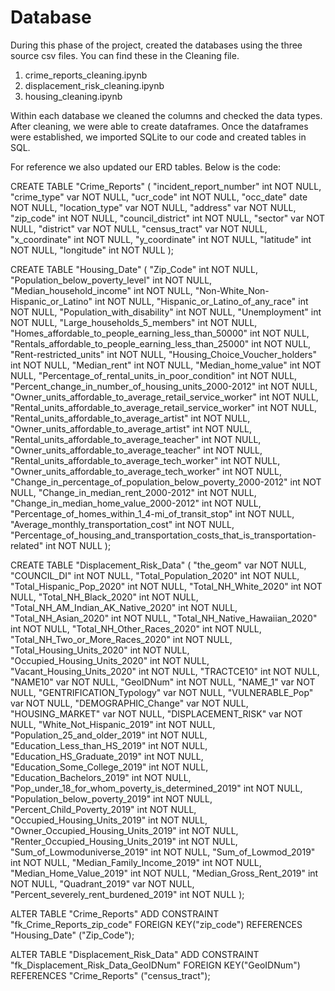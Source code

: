 # Database

During this phase of the project, created the databases using the three source csv files. You can find these in the Cleaning file.

1. crime_reports_cleaning.ipynb
2. displacement_risk_cleaning.ipynb
3. housing_cleaning.ipynb

Within each database we cleaned the columns and checked the data types. After cleaning, we were able to create dataframes. Once the dataframes were established, we imported SQLite to our code and created tables in SQL. 

For reference we also updated our ERD tables. Below is the code:

CREATE TABLE "Crime_Reports" (
    "incident_report_number" int   NOT NULL,
    "crime_type" var   NOT NULL,
    "ucr_code" int   NOT NULL,
    "occ_date" date   NOT NULL,
    "location_type" var   NOT NULL,
    "address" var   NOT NULL,
    "zip_code" int   NOT NULL,
    "council_district" int   NOT NULL,
    "sector" var   NOT NULL,
    "district" var   NOT NULL,
    "census_tract" var   NOT NULL,
    "x_coordinate" int   NOT NULL,
    "y_coordinate" int   NOT NULL,
    "latitude" int   NOT NULL,
    "longitude" int   NOT NULL
);

CREATE TABLE "Housing_Date" (
    "Zip_Code" int   NOT NULL,
    "Population_below_poverty_level" int   NOT NULL,
    "Median_household_income" int   NOT NULL,
    "Non-White_Non-Hispanic_or_Latino" int   NOT NULL,
    "Hispanic_or_Latino_of_any_race" int   NOT NULL,
    "Population_with_disability" int   NOT NULL,
    "Unemployment" int   NOT NULL,
    "Large_households_5_members" int   NOT NULL,
    "Homes_affordable_to_people_earning_less_than_50000" int   NOT NULL,
    "Rentals_affordable_to_people_earning_less_than_25000" int   NOT NULL,
    "Rent-restricted_units" int   NOT NULL,
    "Housing_Choice_Voucher_holders" int   NOT NULL,
    "Median_rent" int   NOT NULL,
    "Median_home_value" int   NOT NULL,
    "Percentage_of_rental_units_in_poor_condition" int   NOT NULL,
    "Percent_change_in_number_of_housing_units_2000-2012" int   NOT NULL,
    "Owner_units_affordable_to_average_retail_service_worker" int   NOT NULL,
    "Rental_units_affordable_to_average_retail_service_worker" int   NOT NULL,
    "Rental_units_affordable_to_average_artist" int   NOT NULL,
    "Owner_units_affordable_to_average_artist" int   NOT NULL,
    "Rental_units_affordable_to_average_teacher" int   NOT NULL,
    "Owner_units_affordable_to_average_teacher" int   NOT NULL,
    "Rental_units_affordable_to_average_tech_worker" int   NOT NULL,
    "Owner_units_affordable_to_average_tech_worker" int   NOT NULL,
    "Change_in_percentage_of_population_below_poverty_2000-2012" int   NOT NULL,
    "Change_in_median_rent_2000-2012" int   NOT NULL,
    "Change_in_median_home_value_2000-2012" int   NOT NULL,
    "Percentage_of_homes_within_1_4-mi_of_transit_stop" int   NOT NULL,
    "Average_monthly_transportation_cost" int   NOT NULL,
    "Percentage_of_housing_and_transportation_costs_that_is_transportation-related" int   NOT NULL
);

CREATE TABLE "Displacement_Risk_Data" (
    "the_geom" var   NOT NULL,
    "COUNCIL_DI" int   NOT NULL,
    "Total_Population_2020" int   NOT NULL,
    "Total_Hispanic_Pop_2020" int   NOT NULL,
    "Total_NH_White_2020" int   NOT NULL,
    "Total_NH_Black_2020" int   NOT NULL,
    "Total_NH_AM_Indian_AK_Native_2020" int   NOT NULL,
    "Total_NH_Asian_2020" int   NOT NULL,
    "Total_NH_Native_Hawaiian_2020" int   NOT NULL,
    "Total_NH_Other_Races_2020" int   NOT NULL,
    "Total_NH_Two_or_More_Races_2020" int   NOT NULL,
    "Total_Housing_Units_2020" int   NOT NULL,
    "Occupied_Housing_Units_2020" int   NOT NULL,
    "Vacant_Housing_Units_2020" int   NOT NULL,
    "TRACTCE10" int   NOT NULL,
    "NAME10" var   NOT NULL,
    "GeoIDNum" int   NOT NULL,
    "NAME_1" var   NOT NULL,
    "GENTRIFICATION_Typology" var   NOT NULL,
    "VULNERABLE_Pop" var   NOT NULL,
    "DEMOGRAPHIC_Change" var   NOT NULL,
    "HOUSING_MARKET" var   NOT NULL,
    "DISPLACEMENT_RISK" var   NOT NULL,
    "White_Not_Hispanic_2019" int   NOT NULL,
    "Population_25_and_older_2019" int   NOT NULL,
    "Education_Less_than_HS_2019" int   NOT NULL,
    "Education_HS_Graduate_2019" int   NOT NULL,
    "Education_Some_College_2019" int   NOT NULL,
    "Education_Bachelors_2019" int   NOT NULL,
    "Pop_under_18_for_whom_poverty_is_determined_2019" int   NOT NULL,
    "Population_below_poverty_2019" int   NOT NULL,
    "Percent_Child_Poverty_2019" int   NOT NULL,
    "Occupied_Housing_Units_2019" int   NOT NULL,
    "Owner_Occupied_Housing_Units_2019" int   NOT NULL,
    "Renter_Occupied_Housing_Units_2019" int   NOT NULL,
    "Sum_of_Lowmoduniverse_2019" int   NOT NULL,
    "Sum_of_Lowmod_2019" int   NOT NULL,
    "Median_Family_Income_2019" int   NOT NULL,
    "Median_Home_Value_2019" int   NOT NULL,
    "Median_Gross_Rent_2019" int   NOT NULL,
    "Quadrant_2019" var   NOT NULL,
    "Percent_severely_rent_burdened_2019" int   NOT NULL
);

ALTER TABLE "Crime_Reports" ADD CONSTRAINT "fk_Crime_Reports_zip_code" FOREIGN KEY("zip_code")
REFERENCES "Housing_Date" ("Zip_Code");

ALTER TABLE "Displacement_Risk_Data" ADD CONSTRAINT "fk_Displacement_Risk_Data_GeoIDNum" FOREIGN KEY("GeoIDNum")
REFERENCES "Crime_Reports" ("census_tract");